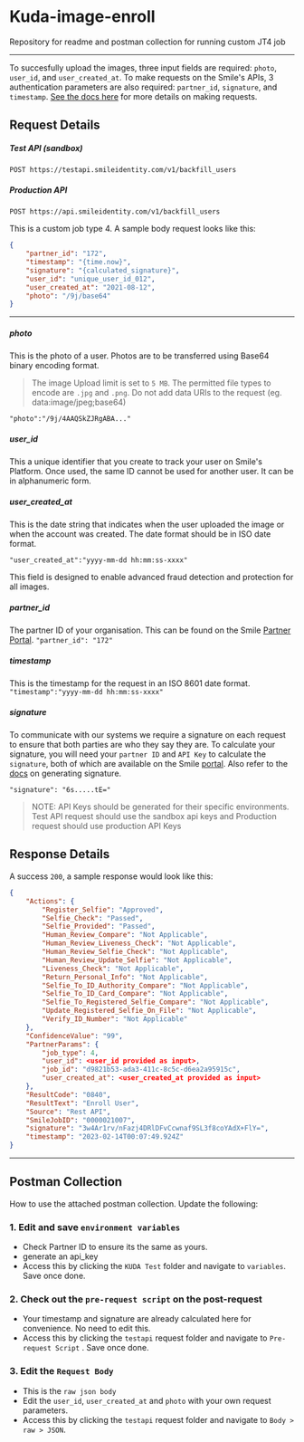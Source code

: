# Kuda-image-enroll
Repository for readme and postman collection for running custom JT4 job

---
To succesfully upload the images, three input fields are required: `photo`, `user_id`, and `user_created_at`. To make requests on the Smile's APIs, 3 authentication parameters are also required: `partner_id`, `signature`, and `timestamp`. [See the docs here](https://docs.smileidentity.com/rest-api/signing-your-api-request/generate-signature) for more details on making requests.



Request Details 
---

##### Test API (sandbox)

```
POST https://testapi.smileidentity.com/v1/backfill_users
```

##### Production API
```
POST https://api.smileidentity.com/v1/backfill_users
```


This is a custom job type 4. A sample body request looks like this:
```json
{
    "partner_id": "172",
    "timestamp": "{time.now}",
    "signature": "{calculated_signature}",
    "user_id": "unique_user_id_012",
    "user_created_at": "2021-08-12",
    "photo": "/9j/base64"
}
```
 ---


##### photo
This is the photo of a user. Photos are to be transferred using Base64 binary encoding format.
> The image Upload limit is set to `5 MB`. The permitted file types to encode are `.jpg` and `.png`. Do not add data URIs to the request (eg. data:image/jpeg;base64)

`"photo":"/9j/4AAQSkZJRgABA..."`  


##### user_id
This a unique identifier that you create to track your user on Smile's Platform. Once used, the same ID cannot be used for another user. It can be in alphanumeric form.

##### user_created_at
This is the date string that indicates when the user uploaded the image or when the account was created.
The date format should be in ISO date format.

`"user_created_at":"yyyy-mm-dd hh:mm:ss-xxxx"`  

This field is designed to enable advanced fraud detection and protection for all images.


##### partner_id 
The partner ID of your organisation. This can be found on the Smile [Partner Portal](https://portal.smileidentity.com).
 `"partner_id": "172"`  

##### timestamp
This is the timestamp for the request in an ISO 8601 date format. 
`"timestamp":"yyyy-mm-dd hh:mm:ss-xxxx"`  

##### signature

To communicate with our systems we require a signature on each request to ensure that both parties are who they say they are. To calculate your signature, you will need your `partner ID` and `API Key` to calculate the `signature`, both of which are available on the Smile [portal](https://portal.smileidentity.com/api-key). Also refer to the [docs](https://docs.smileidentity.com/rest-api/signing-your-api-request/generate-signature) on generating signature.

`"signature": "6s.....tE="`

>NOTE: API Keys should be generated for their specific environments. Test API request should use the sandbox api keys and Production request should use production API Keys

Response Details
---
A success `200`, a sample response would look like this:
```json
{
    "Actions": {
        "Register_Selfie": "Approved",
        "Selfie_Check": "Passed",
        "Selfie_Provided": "Passed",
        "Human_Review_Compare": "Not Applicable",
        "Human_Review_Liveness_Check": "Not Applicable",
        "Human_Review_Selfie_Check": "Not Applicable",
        "Human_Review_Update_Selfie": "Not Applicable",
        "Liveness_Check": "Not Applicable",
        "Return_Personal_Info": "Not Applicable",
        "Selfie_To_ID_Authority_Compare": "Not Applicable",
        "Selfie_To_ID_Card_Compare": "Not Applicable",
        "Selfie_To_Registered_Selfie_Compare": "Not Applicable",
        "Update_Registered_Selfie_On_File": "Not Applicable",
        "Verify_ID_Number": "Not Applicable"
    },
    "ConfidenceValue": "99",
    "PartnerParams": {
        "job_type": 4,
        "user_id": <user_id provided as input>,
        "job_id": "d9821b53-ada3-411c-8c5c-d6ea2a95915c",
        "user_created_at": <user_created_at provided as input>
    },
    "ResultCode": "0840",
    "ResultText": "Enroll User",
    "Source": "Rest API",
    "SmileJobID": "0000021007",
    "signature": "3w4Ar1rv/nFazj4DRlDFvCcwnaf9SL3f8coYAdX+FlY=",
    "timestamp": "2023-02-14T00:07:49.924Z"
}
```





-----



## Postman Collection

How to use the attached postman collection.
Update the following:

### 1. Edit and save `environment variables`
* Check Partner ID to ensure its the same as yours. 
* generate an api_key 
* Access this by clicking the `KUDA Test`  folder and navigate to `variables`. Save once done.


### 2. Check out the `pre-request script` on the post-request
* Your timestamp and signature are already calculated here for convenience. No need to edit this.
* Access this by clicking the `testapi` request folder and navigate to `Pre-request Script` . Save once done.

### 3. Edit the `Request Body`
* This is the `raw json body`
* Edit the `user_id`, `user_created_at` and `photo` with your own request parameters.
* Access this by clicking the `testapi` request folder and navigate to `Body > raw > JSON`. 
